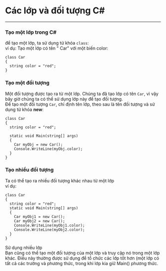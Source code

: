 # Các lớp và đối tượng C#  
--- 
### Tạo một lớp trong C# 
để tạo một lớp, ta sử dụng từ khóa `class`:  
ví dụ: Tạo một lớp có tên " Car" với một biến color:
```
class Car 
{
  string color = "red";
}
```
### Tạo một đối tượng  
Một đối tượng được tạo ra từ một lớp. Chúng ta đã tạo lớp có tên `Car`, vì vậy bây giờ chúng ta có thể sử dụng lớp này để tạo đối tượng.  
Để tạo một đối tượng `Car`, chỉ định tên lớp, theo sau là tên đối tượng và sử dụng từ khóa **new**:  
```
class Car 
{
  string color = "red";

  static void Main(string[] args)
  {
    Car myObj = new Car();
    Console.WriteLine(myObj.color);
  }
}
```
### Tạo nhiều đối tượng
Ta có thể tạo ra nhiều đối tượng khác nhau từ một lớp  
ví dụ:  
```
class Car
{
  string color = "red";
  static void Main(string[] args)
  {
    Car myObj1 = new Car();
    Car myObj2 = new Car();
    Console.WriteLine(myObj1.color);
    Console.WriteLine(myObj2.color);
  }
}
```
Sử dụng nhiều lớp  
Bạn cũng có thể tạo một đối tượng của một lớp và truy cập nó trong một lớp khác. Điều này thường được sử dụng để tổ chức các lớp tốt hơn (một lớp có tất cả các trường và phương thức, trong khi lớp kia giữ Main() phương thức.






